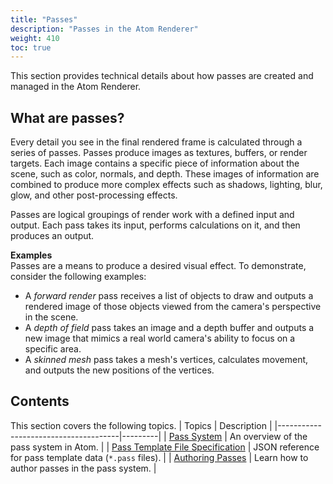 ```yaml
---
title: "Passes"
description: "Passes in the Atom Renderer"
weight: 410
toc: true
---
```


This section provides technical details about how passes are created and managed in the Atom Renderer.

## What are passes?  

Every detail you see in the final rendered frame is calculated through a series of passes. Passes produce images as textures, buffers, or render targets. Each image contains a specific piece of information about the scene, such as color, normals, and depth. These images of information are combined to produce more complex effects such as shadows, lighting, blur, glow, and other post-processing effects. 

Passes are logical groupings of render work with a defined input and output. Each pass takes its input, performs calculations on it, and then produces an output.

**Examples**  
Passes are a means to produce a desired visual effect. To demonstrate, consider the following examples: 
- A *forward render* pass receives a list of objects to draw and outputs a rendered image of those objects viewed from the camera's perspective in the scene. 
- A *depth of field* pass takes an image and a depth buffer and outputs a new image that mimics a real world camera's ability to focus on a specific area. 
- A *skinned mesh* pass takes a mesh's vertices, calculates movement, and outputs the new positions of the vertices.

## Contents
This section covers the following topics.
| Topics                        | Description |
|--------------------------------------|---------|
| [Pass System](pass-system.md) | An overview of the pass system in Atom. |
| [Pass Template File Specification](pass-template-file-spec.md) | JSON reference for pass template data (`*.pass` files). |
| [Authoring Passes](authoring-passes.md) | Learn how to author passes in the pass system.  |